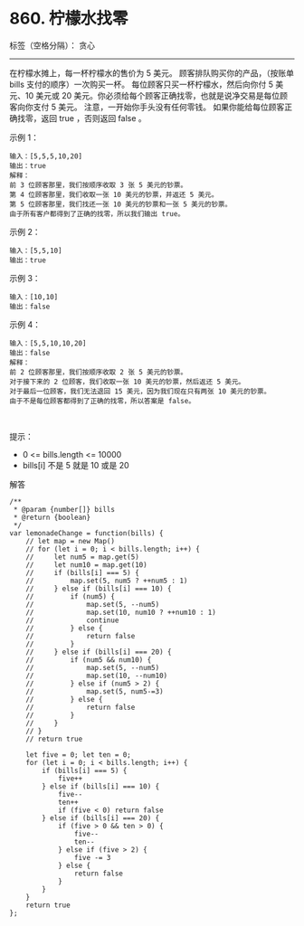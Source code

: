 ﻿# 860. 柠檬水找零

标签（空格分隔）： 贪心

---

在柠檬水摊上，每一杯柠檬水的售价为 5 美元。
顾客排队购买你的产品，（按账单 bills 支付的顺序）一次购买一杯。
每位顾客只买一杯柠檬水，然后向你付 5 美元、10 美元或 20 美元。你必须给每个顾客正确找零，也就是说净交易是每位顾客向你支付 5 美元。
注意，一开始你手头没有任何零钱。
如果你能给每位顾客正确找零，返回 true ，否则返回 false 。

示例 1：

    输入：[5,5,5,10,20]
    输出：true
    解释：
    前 3 位顾客那里，我们按顺序收取 3 张 5 美元的钞票。
    第 4 位顾客那里，我们收取一张 10 美元的钞票，并返还 5 美元。
    第 5 位顾客那里，我们找还一张 10 美元的钞票和一张 5 美元的钞票。
    由于所有客户都得到了正确的找零，所以我们输出 true。

示例 2：

    输入：[5,5,10]
    输出：true

示例 3：

    输入：[10,10]
    输出：false

示例 4：

    输入：[5,5,10,10,20]
    输出：false
    解释：
    前 2 位顾客那里，我们按顺序收取 2 张 5 美元的钞票。
    对于接下来的 2 位顾客，我们收取一张 10 美元的钞票，然后返还 5 美元。
    对于最后一位顾客，我们无法退回 15 美元，因为我们现在只有两张 10 美元的钞票。
    由于不是每位顾客都得到了正确的找零，所以答案是 false。

 

提示：

 - 0 <= bills.length <= 10000
 - bills[i] 不是 5 就是 10 或是 20
 
解答

    /**
     * @param {number[]} bills
     * @return {boolean}
     */
    var lemonadeChange = function(bills) {
        // let map = new Map()
        // for (let i = 0; i < bills.length; i++) {
        //     let num5 = map.get(5)
        //     let num10 = map.get(10)
        //     if (bills[i] === 5) {
        //         map.set(5, num5 ? ++num5 : 1)
        //     } else if (bills[i] === 10) {
        //         if (num5) {
        //             map.set(5, --num5)
        //             map.set(10, num10 ? ++num10 : 1)
        //             continue
        //         } else {
        //             return false
        //         }
        //     } else if (bills[i] === 20) {
        //         if (num5 && num10) {
        //             map.set(5, --num5)
        //             map.set(10, --num10)
        //         } else if (num5 > 2) {
        //             map.set(5, num5-=3)
        //         } else {
        //             return false
        //         }
        //     }
        // }
        // return true
    
        let five = 0; let ten = 0;
        for (let i = 0; i < bills.length; i++) {
            if (bills[i] === 5) {
                five++
            } else if (bills[i] === 10) {
                five--
                ten++
                if (five < 0) return false
            } else if (bills[i] === 20) {
                if (five > 0 && ten > 0) {
                    five--
                    ten--
                } else if (five > 2) {
                    five -= 3
                } else {
                    return false
                }
            }
        }
        return true
    };